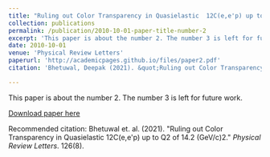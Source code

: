 ```yaml
---
title: "Ruling out Color Transparency in Quasielastic  12C(e,e'p) up to Q2 of 14.2 (GeV/c)2"
collection: publications
permalink: /publication/2010-10-01-paper-title-number-2
excerpt: 'This paper is about the number 2. The number 3 is left for future work.'
date: 2010-10-01
venue: 'Physical Review Letters'
paperurl: 'http://academicpages.github.io/files/paper2.pdf'
citation: 'Bhetuwal, Deepak (2021). &quot;Ruling out Color Transparency in Quasielastic 12C(e,e'p) up to Q2 of 14.2 (GeV/c)2.&quot; <i>Physical Review Letters</i>. 126(8)'

---
```

This paper is about the number 2. The number 3 is left for future work.

[Download paper here](https://journals.aps.org/prl/abstract/10.1103/PhysRevLett.126.082301)

Recommended citation: Bhetuwal et. al. (2021). "Ruling out Color Transparency in Quasielastic 12C(e,e'p) up to Q2 of 14.2 (GeV/c)2." <i>Physical Review Letters</i>. 126(8).
